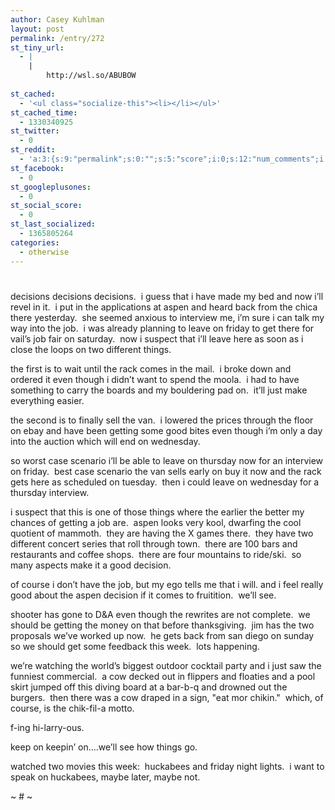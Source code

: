 ```yaml
---
author: Casey Kuhlman
layout: post
permalink: /entry/272
st_tiny_url:
  - |
    |
        http://wsl.so/ABUBOW
        
st_cached:
  - '<ul class="socialize-this"><li></li></ul>'
st_cached_time:
  - 1330340925
st_twitter:
  - 0
st_reddit:
  - 'a:3:{s:9:"permalink";s:0:"";s:5:"score";i:0;s:12:"num_comments";i:0;}'
st_facebook:
  - 0
st_googleplusones:
  - 0
st_social_score:
  - 0
st_last_socialized:
  - 1365805264
categories:
  - otherwise
---
```

# 

decisions decisions decisions.  i guess that i have made my bed and now i’ll revel in it.  i put in the applications at aspen and heard back from the chica there yesterday.  she seemed anxious to interview me, i’m sure i can talk my way into the job.  i was already planning to leave on friday to get there for vail’s job fair on saturday.  now i suspect that i’ll leave here as soon as i close the loops on two different things.

the first is to wait until the rack comes in the mail.  i broke down and ordered it even though i didn’t want to spend the moola.  i had to have something to carry the boards and my bouldering pad on.  it’ll just make everything easier.  

the second is to finally sell the van.  i lowered the prices through the floor on ebay and have been getting some good bites even though i’m only a day into the auction which will end on wednesday.

so worst case scenario i’ll be able to leave on thursday now for an interview on friday.  best case scenario the van sells early on buy it now and the rack gets here as scheduled on tuesday.  then i could leave on wednesday for a thursday interview.  

i suspect that this is one of those things where the earlier the better my chances of getting a job are.  aspen looks very kool, dwarfing the cool quotient of mammoth.  they are having the X games there.  they have two different concert series that roll through town.  there are 100 bars and restaurants and coffee shops.  there are four mountains to ride/ski.  so many aspects make it a good decision.

of course i don’t have the job, but my ego tells me that i will. and i feel really good about the aspen decision if it comes to fruitition.  we’ll see.

shooter has gone to D&A even though the rewrites are not complete.  we should be getting the money on that before thanksgiving.  jim has the two proposals we’ve worked up now.  he gets back from san diego on sunday so we should get some feedback this week.  lots happening.

we’re watching the world’s biggest outdoor cocktail party and i just saw the funniest commercial.  a cow decked out in flippers and floaties and a pool skirt jumped off this diving board at a bar-b-q and drowned out the burgers.  then there was a cow draped in a sign, "eat mor chikin."  which, of course, is the chik-fil-a motto.

f-ing hi-larry-ous.  

keep on keepin’ on….we’ll see how things go.

watched two movies this week:  huckabees and friday night lights.  i want to speak on huckabees, maybe later, maybe not.

~ # ~